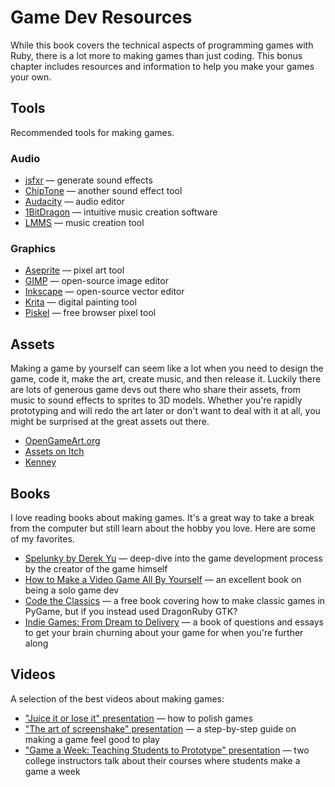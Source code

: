 # Game Dev Resources

While this book covers the technical aspects of programming games with Ruby, there is a lot more to making games than just coding. This bonus chapter includes resources and information to help you make your games your own.

## Tools

Recommended tools for making games.

### Audio

- [jsfxr](https://sfxr.me/) — generate sound effects
- [ChipTone](https://sfbgames.itch.io/chiptone) — another sound effect tool
- [Audacity](https://www.audacityteam.org/) — audio editor
- [1BitDragon](https://1bitdragon.com/) — intuitive music creation software
- [LMMS](https://lmms.io/) — music creation tool

### Graphics

- [Aseprite](https://www.aseprite.org/) — pixel art tool
- [GIMP](https://www.gimp.org/) — open-source image editor
- [Inkscape](https://inkscape.org/) — open-source vector editor
- [Krita](https://krita.org/en/) — digital painting tool
- [Piskel](https://www.piskelapp.com/) — free browser pixel tool

## Assets

Making a game by yourself can seem like a lot when you need to design the game, code it, make the art, create music, and then release it. Luckily there are lots of generous game devs out there who share their assets, from music to sound effects to sprites to 3D models. Whether you're rapidly prototyping and will redo the art later or don't want to deal with it at all, you might be surprised at the great assets out there.

- [OpenGameArt.org](https://opengameart.org/)
- [Assets on Itch](https://itch.io/game-assets)
- [Kenney](https://kenney.nl/)

## Books

I love reading books about making games. It's a great way to take a break from the computer but still learn about the hobby you love. Here are some of my favorites.

- [Spelunky by Derek Yu](https://bossfightbooks.com/products/spelunky-by-derek-yu) — deep-dive into the game development process by the creator of the game himself
- [How to Make a Video Game All By Yourself](https://www.valadria.com/how-to-make-a-video-game-all-by-yourself/) — an excellent book on being a solo game dev
- [Code the Classics](https://magpi.raspberrypi.com/books/code-the-classics1) — a free book covering how to make classic games in PyGame, but if you instead used DragonRuby GTK?
- [Indie Games: From Dream to Delivery](https://www.amazon.com/Indie-Games-Delivery-Don-Daglow/dp/0996781552) — a book of questions and essays to get your brain churning about your game for when you're further along

## Videos

A selection of the best videos about making games:

- ["Juice it or lose it" presentation](https://www.youtube.com/watch?v=Fy0aCDmgnxg) — how to polish games
- ["The art of screenshake" presentation](https://www.youtube.com/watch?v=AJdEqssNZ-U) — a step-by-step guide on making a game feel good to play
- ["Game a Week: Teaching Students to Prototype" presentation](https://www.youtube.com/watch?v=9O9Q8OVWrFA&list=PLT0BvNof1jZKXdGj7pT8pxakQVFUPO9GA&index=6&t=9s) — two college instructors talk about their courses where students make a game a week


